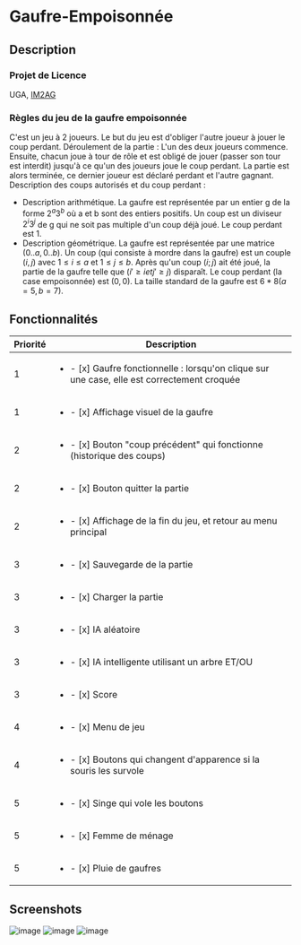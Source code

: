 # Gaufre-Empoisonnée


## Description 
### Projet de Licence
UGA, [IM2AG](https://im2ag.univ-grenoble-alpes.fr/)

### Règles du jeu de la gaufre empoisonnée
C'est un jeu à 2 joueurs. Le but du jeu est d'obliger l'autre joueur à jouer le coup perdant. 
Déroulement de la partie :
L'un des deux joueurs commence. Ensuite, chacun joue à tour de rôle et est obligé de jouer (passer son tour est interdit) jusqu'à ce qu'un des joueurs joue le coup perdant. La partie est alors terminée, ce dernier joueur est déclaré perdant et l'autre gagnant.
Description des coups autorisés et du coup perdant :
- Description arithmétique. La gaufre est représentée par un entier g de la forme $2^a3^b$ où a et b sont des entiers positifs. Un coup est un diviseur $2^i3^j$ de g qui ne soit pas multiple d'un coup déjà joué. Le coup perdant est 1.
- Description géométrique. La gaufre est représentée par une matrice $(0..a, 0..b)$. Un coup (qui consiste à mordre dans la gaufre) est un couple $(i, j)$ avec $1≤i≤a$ et $1≤j≤b$. Après qu'un coup $(i; j)$ ait été joué, la partie de la gaufre telle que  $(i'≥i et j'≥j)$ disparaît. Le coup perdant (la case empoisonnée) est $(0, 0)$.
La taille standard de la gaufre est $6*8 (a=5, b=7)$.


## Fonctionnalités

| Priorité | Description |
| --- | --- |
| 1 | <ul><li> - [x] Gaufre fonctionnelle : lorsqu'on clique sur une case, elle est correctement croquée </li></ul>
| 1 | <ul><li> - [x] Affichage visuel de la gaufre                                                       </li></ul>
| 2 | <ul><li> - [x] Bouton "coup précédent" qui fonctionne (historique des coups)                       </li></ul>
| 2 | <ul><li> - [x] Bouton quitter la partie                                                            </li></ul>
| 2 | <ul><li> - [x] Affichage de la fin du jeu, et retour au menu principal                             </li></ul>
| 3 | <ul><li> - [x] Sauvegarde de la partie                                                             </li></ul>
| 3 | <ul><li> - [x] Charger la partie                                                                   </li></ul>
| 3 | <ul><li> - [x] IA aléatoire                                                                        </li></ul>
| 3 | <ul><li> - [x] IA intelligente utilisant un arbre ET/OU                                            </li></ul>
| 3 | <ul><li> - [x] Score                                                                               </li></ul>
| 4 | <ul><li> - [x] Menu de jeu                                                                         </li></ul>
| 4 | <ul><li> - [x] Boutons qui changent d'apparence si la souris les survole                           </li></ul>
| 5 | <ul><li> - [x] Singe qui vole les boutons                                                          </li></ul>
| 5 | <ul><li> - [x] Femme de ménage                                                                     </li></ul>
| 5 | <ul><li> - [x] Pluie de gaufres                                                                    </li></ul>


## Screenshots
![image](https://user-images.githubusercontent.com/79577721/234116964-ebafdac6-c0f9-4ac8-adcf-47aa7841ad69.png)
![image](https://user-images.githubusercontent.com/79577721/234117059-8a88b13d-f6e7-482b-ad4d-360c7a9c0cf7.png)
![image](https://user-images.githubusercontent.com/79577721/234117088-375a0ef8-739c-4ea0-a928-b5234e2d6dd8.png)
